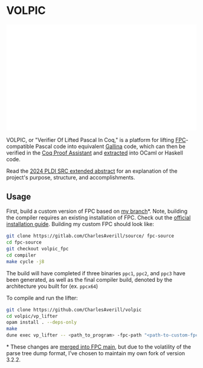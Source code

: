 # VOLPIC

![logo_black.png](media/logo_white.png)

VOLPIC, or "Verifier Of Lifted Pascal In Coq," is a platform for lifting 
[FPC](https://www.freepascal.org/)-compatible Pascal code into equivalent 
[Gallina](https://coq.inria.fr/doc/v8.9/refman/language/gallina-specification-language.html)
code, which can then be verified in the [Coq Proof Assistant](https://coq.inria.fr/) 
and [extracted](https://coq.inria.fr/doc/v8.9/refman/addendum/extraction.html)
into OCaml or Haskell code.

Read the [2024 PLDI SRC extended abstract](https://seashell.charles.systems/publications/VOLPIC_SRC.pdf)
for an explanation of the project's purpose, structure, and accomplishments. 

## Usage

First, build a custom version of FPC based on [my branch](https://gitlab.com/CharlesAverill/source/-/tree/volpic_fpc)*. 
Note, building the compiler requires an existing installation of FPC. 
Check out the [official installation guide](https://wiki.freepascal.org/Installing_the_Free_Pascal_Compiler).
Building my custom FPC should look like:

```bash
git clone https://gitlab.com/CharlesAverill/source/ fpc-source
cd fpc-source
git checkout volpic_fpc
cd compiler
make cycle -j8
```

The build will have completed if three binaries `ppc1`, `ppc2`, and `ppc3` have been generated, as well as the final compiler build, denoted by the architecture you built for (ex. `ppcx64`)

To compile and run the lifter:

```bash
git clone https://github.com/CharlesAverill/volpic
cd volpic/vp_lifter
opam install . --deps-only
make
dune exec vp_lifter -- <path_to_program> -fpc-path "<path-to-custom-fpc-source>/compiler/ppcx64" -fpc-args "-Fu<path-to-custom-fpc-source>/rtl/units/x86_64-linux/"
```

\* These changes are [merged into FPC main](https://gitlab.com/freepascal.org/fpc/source/-/merge_requests/567),
but due to the volatility of the parse tree dump format, I've
chosen to maintain my own fork of version 3.2.2.
